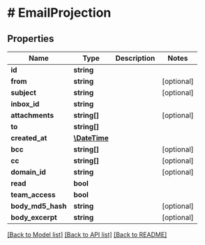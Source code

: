 # # EmailProjection

## Properties

Name | Type | Description | Notes
------------ | ------------- | ------------- | -------------
**id** | **string** |  |
**from** | **string** |  | [optional]
**subject** | **string** |  | [optional]
**inbox_id** | **string** |  |
**attachments** | **string[]** |  | [optional]
**to** | **string[]** |  |
**created_at** | [**\DateTime**](\DateTime) |  |
**bcc** | **string[]** |  | [optional]
**cc** | **string[]** |  | [optional]
**domain_id** | **string** |  | [optional]
**read** | **bool** |  |
**team_access** | **bool** |  |
**body_md5_hash** | **string** |  | [optional]
**body_excerpt** | **string** |  | [optional]

[[Back to Model list]](../../README#models) [[Back to API list]](../../README#endpoints) [[Back to README]](../../README)
